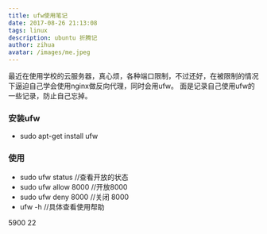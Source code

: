 ```yaml
---
title: ufw使用笔记
date: 2017-08-26 21:13:08
tags: linux
description: ubuntu 折腾记
author: zihua
avatar: /images/me.jpeg
---
```


最近在使用学校的云服务器，真心烦，各种端口限制，不过还好，在被限制的情况下逼迫自己学会使用nginx做反向代理，同时会用ufw。
面是记录自己使用ufw的一些记录，防止自己忘掉。
### 安装ufw
* sudo apt-get install ufw

### 使用
* sudo ufw status   //查看开放的状态
* sudo ufw allow 8000      //开放8000
* sudo ufw deny 8000      //关闭 8000
* ufw -h       //具体查看使用帮助


5900
22
